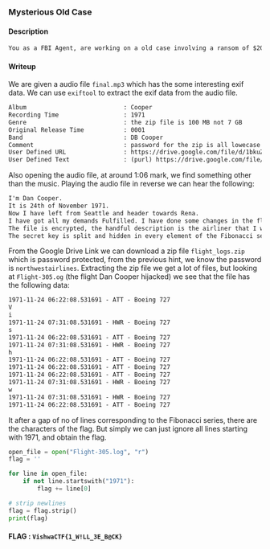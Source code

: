 ### Mysterious Old Case

#### Description
```txt
You as a FBI Agent, are working on a old case involving a ransom of $200,000. After some digging you recovered an audio recording.
```

#### Writeup
We are given a audio file `final.mp3` which has the some interesting exif data. We can use `exiftool` to extract the exif data from the audio file. 
```txt
Album                           : Cooper
Recording Time                  : 1971
Genre                           : the zip file is 100 MB not 7 GB
Original Release Time           : 0001
Band                            : DB Cooper
Comment                         : password for the zip is all lowecase with no spaces
User Defined URL                : https://drive.google.com/file/d/1bkuZRLKOGWB7tLNBseWL34BoyI379QbF/view?usp=drive_lin
User Defined Text               : (purl) https://drive.google.com/file/d/1bkuZRLKOGWB7tLNBseWL34BoyI379QbF/view?usp=drive_lin
```

Also opening the audio file, at around 1:06 mark, we find something other than the music. Playing the audio file in reverse we can hear the following:
```txt
I'm Dan Cooper.
It is 24th of November 1971.
Now I have left from Seattle and header towards Rena.
I have got all my demands Fulfilled. I have done some changes in the flight log and upload it into a remote server.
The file is encrypted, the handful description is the airliner that I was flying in most importantly.
The secret key is split and hidden in every element of the Fibonacci series starting from 2
```

From the Google Drive Link we can download a zip file `flight_logs.zip` which is password protected, from the previous hint, we know the password is `northwestairlines`. Extracting the zip file we get a lot of files, but looking at `Flight-305.og` (the flight Dan Cooper hijacked) we see that the file has the following data:
```txt
1971-11-24 06:22:08.531691 - ATT - Boeing 727
V
i
1971-11-24 07:31:08.531691 - HWR - Boeing 727
s
1971-11-24 06:22:08.531691 - ATT - Boeing 727
1971-11-24 07:31:08.531691 - HWR - Boeing 727
h
1971-11-24 06:22:08.531691 - ATT - Boeing 727
1971-11-24 06:22:08.531691 - ATT - Boeing 727
1971-11-24 06:22:08.531691 - ATT - Boeing 727
1971-11-24 07:31:08.531691 - HWR - Boeing 727
w
1971-11-24 07:31:08.531691 - HWR - Boeing 727
1971-11-24 06:22:08.531691 - ATT - Boeing 727
```

It after a gap of no of lines corresponding to the Fibonacci series, there are the characters of the flag. But simply we can just ignore all lines starting with 1971, and obtain the flag.

```py
open_file = open("Flight-305.log", "r")
flag = ''

for line in open_file:
    if not line.startswith("1971"):
        flag += line[0]

# strip newlines
flag = flag.strip()
print(flag)
```

#### FLAG : `VishwaCTF{1_W!LL_3E_B@CK}`
